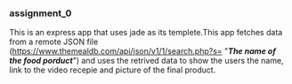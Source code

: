 ### assignment_0

This is an express app that uses jade as its templete.This app fetches data from a remote JSON file (https://www.themealdb.com/api/json/v1/1/search.php?s= "**_The name of the food porduct_**") and uses the retrived data to show the users the name, link to the video recepie and picture of the final product. 